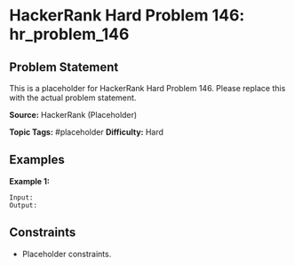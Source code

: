 # HackerRank Hard Problem 146: hr_problem_146

## Problem Statement

This is a placeholder for HackerRank Hard Problem 146.
Please replace this with the actual problem statement.

**Source:** HackerRank (Placeholder)

**Topic Tags:** #placeholder
**Difficulty:** Hard

## Examples

**Example 1:**

```
Input:
Output:
```

## Constraints

- Placeholder constraints.
